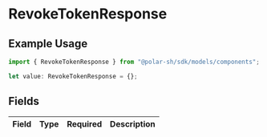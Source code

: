 # RevokeTokenResponse

## Example Usage

```typescript
import { RevokeTokenResponse } from "@polar-sh/sdk/models/components";

let value: RevokeTokenResponse = {};
```

## Fields

| Field       | Type        | Required    | Description |
| ----------- | ----------- | ----------- | ----------- |